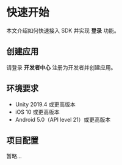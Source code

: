 # 快速开始

本文介绍如何快速接入 SDK 并实现 **登录** 功能。

<div style="display:none">
页面提供了 Unity、Android、iOS 示例项目，可供参考。
</div>

## 创建应用

请登录 **开发者中心** 注册为开发者并创建应用。

## 环境要求

- Unity 2019.4 或更高版本
- iOS 10 或更高版本
- Android 5.0（API level 21）或更高版本

## 项目配置

暂略...